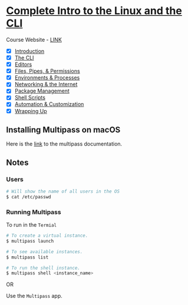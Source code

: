 # [Complete Intro to the Linux and the CLI](https://frontendmasters.com/courses/linux-command-line/)

Course Website - [LINK](https://btholt.github.io/complete-intro-to-linux-and-the-cli/)

- [X] [Introduction](https://frontendmasters.com/courses/linux-command-line/introduction/)
- [X] [The CLI]()
- [X] [Editors]()
- [X] [Files, Pipes, & Permissions]()
- [X] [Environments & Processes]()
- [X] [Networking & the Internet]()
- [X] [Package Management]()
- [X] [Shell Scripts]()
- [X] [Automation & Customization]()
- [X] [Wrapping Up]()

## Installing Multipass on macOS

Here is the [link](https://multipass.run/docs/installing-on-macos) to the multipass documentation.

## Notes

### Users
```bash
# Will show the name of all users in the OS
$ cat /etc/passwd
```

### Running Multipass

To run in the `Termial`
```bash
# To create a virtual instance.
$ multipass launch

# To see available instances.
$ multipass list

# To run the shell instance.
$ multipass shell <instance_name>
```

OR

 Use the `Multipass` app.
